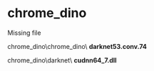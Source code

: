 # chrome_dino

Missing file

chrome_dino\chrome_dino\ **darknet53.conv.74**

chrome_dino\darknet\ **cudnn64_7.dll**
